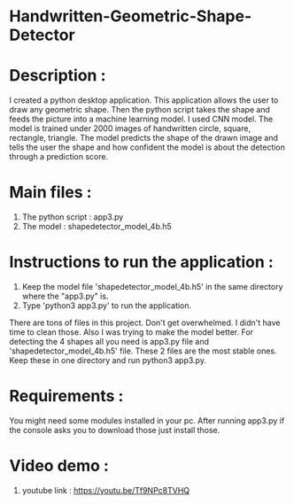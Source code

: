 # Handwritten-Geometric-Shape-Detector
# Description : 
I created a python desktop application. This application allows the user to draw any geometric shape. Then the python script takes the shape and feeds the picture into a machine learning model. I used CNN model. The model is trained under 2000 images of handwritten circle, square, rectangle, triangle. The model predicts the shape of the drawn image and tells the user the shape and how confident the model is about the detection through a prediction score. 

# Main files : 
1. The python script : app3.py 
2. The model : shapedetector_model_4b.h5

# Instructions to run the application : 
1. Keep the model file 'shapedetector_model_4b.h5' in the same directory where the "app3.py" is.
2. Type 'python3 app3.py' to run the application.

There are tons of files in this project. Don't get overwhelmed. I didn't have time to clean those. Also I was trying to make the model better. For detecting the 4 shapes all you need is app3.py file and 'shapedetector_model_4b.h5' file. These 2 files are the most stable ones. Keep these in one directory and run python3 app3.py. 

# Requirements : 
You might need some modules installed in your pc. After running app3.py if the console asks you to download those just install those. 

# Video demo : 
1. youtube link : https://youtu.be/Tf9NPc8TVHQ 


